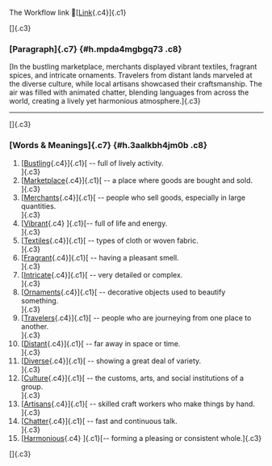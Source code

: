 The Workflow link
👏[[Link](https://www.google.com/url?q=http://www.google.com&sa=D&source=editors&ust=1761329956030557&usg=AOvVaw2u-cHWzCTQHVjvM6Erxnfy){.c4}]{.c1}

[]{.c3}

### [Paragraph]{.c7} {#h.mpda4mgbgq73 .c8}

[In the bustling marketplace, merchants displayed vibrant textiles,
fragrant spices, and intricate ornaments. Travelers from distant lands
marveled at the diverse culture, while local artisans showcased their
craftsmanship. The air was filled with animated chatter, blending
languages from across the world, creating a lively yet harmonious
atmosphere.]{.c3}

------------------------------------------------------------------------

[]{.c3}

### [Words & Meanings]{.c7} {#h.3aalkbh4jm0b .c8}

1.  [[Bustling](https://www.google.com/url?q=http://www.google.com&sa=D&source=editors&ust=1761329956031308&usg=AOvVaw3s60VST6TWO66qaKIO6LUT){.c4}]{.c1}[ --
    full of lively activity.\
    ]{.c3}
2.  [[Marketplace](https://www.google.com/url?q=http://www.google.com&sa=D&source=editors&ust=1761329956031475&usg=AOvVaw0No594uTBGd0ScLK_fr5IQ){.c4}]{.c1}[ --
    a place where goods are bought and sold.\
    ]{.c3}
3.  [[Merchants](https://www.google.com/url?q=http://www.google.com&sa=D&source=editors&ust=1761329956031608&usg=AOvVaw0QuLx_MXsXvt7LdSCimnYj){.c4}]{.c1}[ --
    people who sell goods, especially in large quantities.\
    ]{.c3}
4.  [[Vibrant](https://www.google.com/url?q=http://www.google.com&sa=D&source=editors&ust=1761329956031746&usg=AOvVaw0UZVUD85NtW7T-sIZijxsY){.c4}
    ]{.c1}[-- full of life and energy.\
    ]{.c3}
5.  [[Textiles](https://www.google.com/url?q=http://www.google.com&sa=D&source=editors&ust=1761329956031855&usg=AOvVaw0czcTgElKDrAyzsBweXq1O){.c4}]{.c1}[ --
    types of cloth or woven fabric.\
    ]{.c3}
6.  [[Fragrant](https://www.google.com/url?q=http://www.google.com&sa=D&source=editors&ust=1761329956031964&usg=AOvVaw1LMhFZEWxpfbCvXtzvo6jt){.c4}]{.c1}[ --
    having a pleasant smell.\
    ]{.c3}
7.  [[Intricate](https://www.google.com/url?q=http://www.google.com&sa=D&source=editors&ust=1761329956032062&usg=AOvVaw0Z3KlRVCdjSgIptt-YIJ8q){.c4}]{.c1}[ --
    very detailed or complex.\
    ]{.c3}
8.  [[Ornaments](https://www.google.com/url?q=http://www.google.com&sa=D&source=editors&ust=1761329956032213&usg=AOvVaw3c3EPF6ItVQPlIDavsB3-8){.c4}]{.c1}[ --
    decorative objects used to beautify something.\
    ]{.c3}
9.  [[Travelers](https://www.google.com/url?q=http://www.google.com&sa=D&source=editors&ust=1761329956032338&usg=AOvVaw2BlH3MiMTKe5B2mOL7T9dR){.c4}]{.c1}[ --
    people who are journeying from one place to another.\
    ]{.c3}
10. [[Distant](https://www.google.com/url?q=http://www.google.com&sa=D&source=editors&ust=1761329956032486&usg=AOvVaw17zpBqWsfR9cUj4nT2GxW4){.c4}]{.c1}[ --
    far away in space or time.\
    ]{.c3}
11. [[Diverse](https://www.google.com/url?q=http://www.google.com&sa=D&source=editors&ust=1761329956032587&usg=AOvVaw1YNAybpVdszG2sIK5v7Xy0){.c4}]{.c1}[ --
    showing a great deal of variety.\
    ]{.c3}
12. [[Culture](https://www.google.com/url?q=http://www.google.com&sa=D&source=editors&ust=1761329956032703&usg=AOvVaw2yMAaNXctB144_Uyfu8K5S){.c4}]{.c1}[ --
    the customs, arts, and social institutions of a group.\
    ]{.c3}
13. [[Artisans](https://www.google.com/url?q=http://www.google.com&sa=D&source=editors&ust=1761329956032831&usg=AOvVaw3X2P2r6HyTu-5k-1ABstA-){.c4}]{.c1}[ --
    skilled craft workers who make things by hand.\
    ]{.c3}
14. [[Chatter](https://www.google.com/url?q=http://www.google.com&sa=D&source=editors&ust=1761329956032950&usg=AOvVaw36GyHdysVL3yhNBaCZopoJ){.c4}]{.c1}[ --
    fast and continuous talk.\
    ]{.c3}
15. [[Harmonious](https://www.google.com/url?q=http://www.google.com&sa=D&source=editors&ust=1761329956033054&usg=AOvVaw3pGLEeNxOeCrWXxatWtfk7){.c4}
    ]{.c1}[-- forming a pleasing or consistent whole.]{.c3}

[]{.c3}
